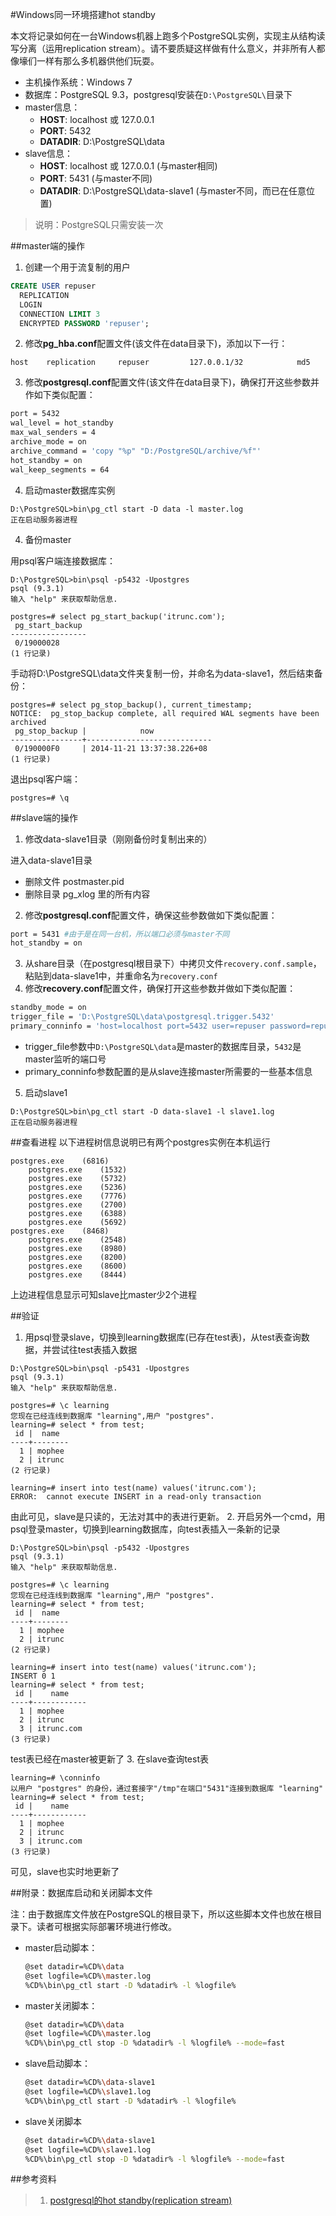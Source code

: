 #Windows同一环境搭建hot standby

本文将记录如何在一台Windows机器上跑多个PostgreSQL实例，实现主从结构读写分离（运用replication stream）。请不要质疑这样做有什么意义，并非所有人都像壕们一样有那么多机器供他们玩耍。

* 主机操作系统：Windows 7
* 数据库：PostgreSQL 9.3，postgresql安装在`D:\PostgreSQL\`目录下
* master信息：
  * **HOST**: localhost 或 127.0.0.1
  * **PORT**: 5432
  * **DATADIR**: D:\PostgreSQL\data
* slave信息：
  * **HOST**: localhost 或 127.0.0.1 (与master相同)
  * **PORT**: 5431 (与master不同)
  * **DATADIR**: D:\PostgreSQL\data-slave1 (与master不同，而已在任意位置)

> 说明：PostgreSQL只需安装一次

##master端的操作

1. 创建一个用于流复制的用户
  ```sql
  CREATE USER repuser
    REPLICATION
    LOGIN
    CONNECTION LIMIT 3
    ENCRYPTED PASSWORD 'repuser';
  ```
2. 修改**pg_hba.conf**配置文件(该文件在data目录下)，添加以下一行：
  ```
  host    replication     repuser         127.0.0.1/32            md5
  ```
3. 修改**postgresql.conf**配置文件(该文件在data目录下)，确保打开这些参数并作如下类似配置：
  ```sh
  port = 5432
  wal_level = hot_standby
  max_wal_senders = 4
  archive_mode = on
  archive_command = 'copy "%p" "D:/PostgreSQL/archive/%f"'
  hot_standby = on
  wal_keep_segments = 64
  ```
4. 启动master数据库实例
  ```
  D:\PostgreSQL>bin\pg_ctl start -D data -l master.log
  正在启动服务器进程
  ```
4. 备份master
  
  用psql客户端连接数据库：
  ```
  D:\PostgreSQL>bin\psql -p5432 -Upostgres
  psql (9.3.1)
  输入 "help" 来获取帮助信息.
  
  postgres=# select pg_start_backup('itrunc.com');
   pg_start_backup
  -----------------
   0/19000028
  (1 行记录)
  ```
  手动将D:\PostgreSQL\data文件夹复制一份，并命名为data-slave1，然后结束备份：
  ```
  postgres=# select pg_stop_backup(), current_timestamp;
  NOTICE:  pg_stop_backup complete, all required WAL segments have been archived
   pg_stop_backup |            now
  ----------------+----------------------------
   0/190000F0     | 2014-11-21 13:37:38.226+08
  (1 行记录)
  ```
  退出psql客户端：
  ```
  postgres=# \q
  ```

##slave端的操作
1. 修改data-slave1目录（刚刚备份时复制出来的）
  
  进入data-slave1目录
  * 删除文件 postmaster.pid
  * 删除目录 pg_xlog 里的所有内容
2. 修改**postgresql.conf**配置文件，确保这些参数做如下类似配置：
  ```sh
  port = 5431 #由于是在同一台机，所以端口必须与master不同
  hot_standby = on
  ```
3. 从share目录（在postgresql根目录下）中拷贝文件`recovery.conf.sample`，粘贴到data-slave1中，并重命名为`recovery.conf`
4. 修改**recovery.conf**配置文件，确保打开这些参数并做如下类似配置：
  ```sh
  standby_mode = on
  trigger_file = 'D:\PostgreSQL\data\postgresql.trigger.5432'
  primary_conninfo = 'host=localhost port=5432 user=repuser password=repuser keepalives_idle=60'
  ```
  * trigger_file参数中`D:\PostgreSQL\data`是master的数据库目录，`5432`是master监听的端口号
  * primary_conninfo参数配置的是从slave连接master所需要的一些基本信息
5. 启动slave1
  ```
  D:\PostgreSQL>bin\pg_ctl start -D data-slave1 -l slave1.log
  正在启动服务器进程
  ```

##查看进程
以下进程树信息说明已有两个postgres实例在本机运行
```
postgres.exe    (6816)
    postgres.exe    (1532)
    postgres.exe    (5732)
    postgres.exe    (5236)
    postgres.exe    (7776)
    postgres.exe    (2700)
    postgres.exe    (6388)
    postgres.exe    (5692)
postgres.exe    (8468)
    postgres.exe    (2548)
    postgres.exe    (8980)
    postgres.exe    (8200)
    postgres.exe    (8600)
    postgres.exe    (8444)
```
上边进程信息显示可知slave比master少2个进程

##验证
1. 用psql登录slave，切换到learning数据库(已存在test表)，从test表查询数据，并尝试往test表插入数据
  ```
  D:\PostgreSQL>bin\psql -p5431 -Upostgres
  psql (9.3.1)
  输入 "help" 来获取帮助信息.
  
  postgres=# \c learning
  您现在已经连线到数据库 "learning",用户 "postgres".
  learning=# select * from test;
   id |  name
  ----+--------
    1 | mophee
    2 | itrunc
  (2 行记录)
  
  learning=# insert into test(name) values('itrunc.com');
  ERROR:  cannot execute INSERT in a read-only transaction
  ```
  由此可见，slave是只读的，无法对其中的表进行更新。
2. 开启另外一个cmd，用psql登录master，切换到learning数据库，向test表插入一条新的记录
  ```
  D:\PostgreSQL>bin\psql -p5432 -Upostgres
  psql (9.3.1)
  输入 "help" 来获取帮助信息.
  
  postgres=# \c learning
  您现在已经连线到数据库 "learning",用户 "postgres".
  learning=# select * from test;
   id |  name
  ----+--------
    1 | mophee
    2 | itrunc
  (2 行记录)
  
  learning=# insert into test(name) values('itrunc.com');
  INSERT 0 1
  learning=# select * from test;
   id |    name
  ----+------------
    1 | mophee
    2 | itrunc
    3 | itrunc.com
  (3 行记录)
  ```
  test表已经在master被更新了
3. 在slave查询test表
  ```
  learning=# \conninfo
  以用户 "postgres" 的身份，通过套接字"/tmp"在端口"5431"连接到数据库 "learning"
  learning=# select * from test;
   id |    name
  ----+------------
    1 | mophee
    2 | itrunc
    3 | itrunc.com
  (3 行记录)
  ```
  可见，slave也实时地更新了

##附录：数据库启动和关闭脚本文件

注：由于数据库文件放在PostgreSQL的根目录下，所以这些脚本文件也放在根目录下。读者可根据实际部署环境进行修改。

* master启动脚本：
  ```bash
  @set datadir=%CD%\data
  @set logfile=%CD%\master.log
  %CD%\bin\pg_ctl start -D %datadir% -l %logfile%
  ```
* master关闭脚本：
  ```bash
  @set datadir=%CD%\data
  @set logfile=%CD%\master.log
  %CD%\bin\pg_ctl stop -D %datadir% -l %logfile% --mode=fast
  ```
* slave启动脚本：
  ```bash
  @set datadir=%CD%\data-slave1
  @set logfile=%CD%\slave1.log
  %CD%\bin\pg_ctl start -D %datadir% -l %logfile%
  ```
* slave关闭脚本
  ```bash
  @set datadir=%CD%\data-slave1
  @set logfile=%CD%\slave1.log
  %CD%\bin\pg_ctl stop -D %datadir% -l %logfile% --mode=fast
  ```

##参考资料
>1. [postgresql的hot standby(replication stream)](http://my.oschina.net/Kenyon/blog/54967)
